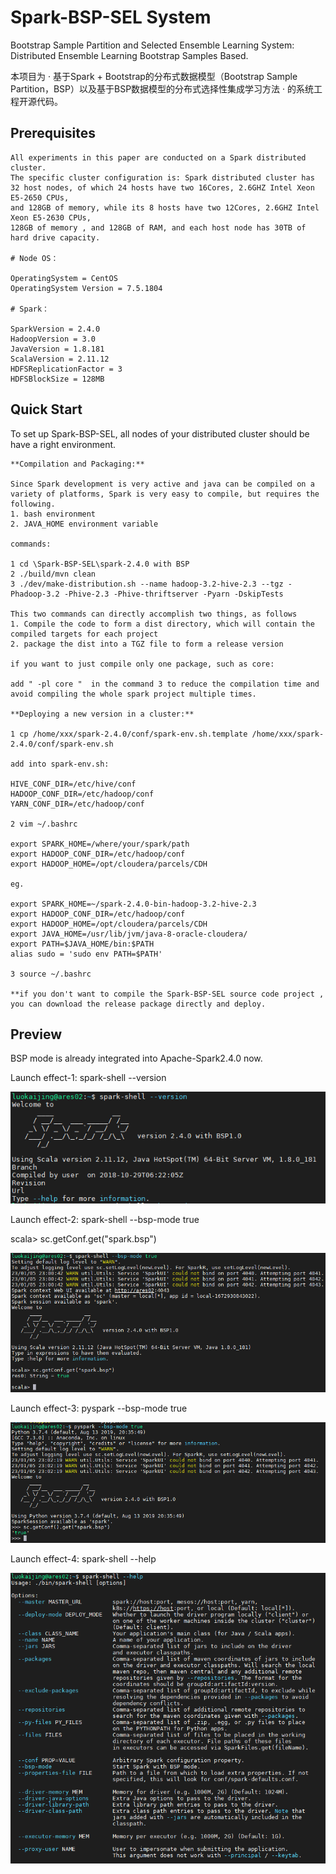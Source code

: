 # Spark-BSP-SEL System
Bootstrap Sample Partition and Selected Ensemble Learning System: Distributed Ensemble Learning Bootstrap Samples Based.

本项目为 · 基于Spark + Bootstrap的分布式数据模型（Bootstrap Sample Partition，BSP）以及基于BSP数据模型的分布式选择性集成学习方法 · 的系统工程开源代码。

## Prerequisites

```
All experiments in this paper are conducted on a Spark distributed cluster. 
The specific cluster configuration is: Spark distributed cluster has 32 host nodes, of which 24 hosts have two 16Cores, 2.6GHZ Intel Xeon E5-2650 CPUs, 
and 128GB of memory, while its 8 hosts have two 12Cores, 2.6GHZ Intel Xeon E5-2630 CPUs, 
128GB of memory , and 128GB of RAM, and each host node has 30TB of hard drive capacity.

# Node OS：

OperatingSystem = CentOS 
OperatingSystem Version = 7.5.1804

# Spark：

SparkVersion = 2.4.0
HadoopVersion = 3.0
JavaVersion = 1.8.181
ScalaVersion = 2.11.12
HDFSReplicationFactor = 3
HDFSBlockSize = 128MB
```

## Quick Start
To set up Spark-BSP-SEL, all nodes of your distributed cluster should be have a right environment.

```
**Compilation and Packaging:**

Since Spark development is very active and java can be compiled on a variety of platforms, Spark is very easy to compile, but requires the following.
1. bash environment
2. JAVA_HOME environment variable

commands:

1 cd \Spark-BSP-SEL\spark-2.4.0 with BSP
2 ./build/mvn clean
3 ./dev/make-distribution.sh --name hadoop-3.2-hive-2.3 --tgz -Phadoop-3.2 -Phive-2.3 -Phive-thriftserver -Pyarn -DskipTests

This two commands can directly accomplish two things, as follows
1. Compile the code to form a dist directory, which will contain the compiled targets for each project
2. package the dist into a TGZ file to form a release version

if you want to just compile only one package, such as core:

add " -pl core "  in the command 3 to reduce the compilation time and avoid compiling the whole spark project multiple times.

**Deploying a new version in a cluster:**

1 cp /home/xxx/spark-2.4.0/conf/spark-env.sh.template /home/xxx/spark-2.4.0/conf/spark-env.sh

add into spark-env.sh:

HIVE_CONF_DIR=/etc/hive/conf
HADOOP_CONF_DIR=/etc/hadoop/conf
YARN_CONF_DIR=/etc/hadoop/conf

2 vim ~/.bashrc

export SPARK_HOME=/where/your/spark/path
export HADOOP_CONF_DIR=/etc/hadoop/conf
export HADOOP_HOME=/opt/cloudera/parcels/CDH

eg.

export SPARK_HOME=~/spark-2.4.0-bin-hadoop-3.2-hive-2.3
export HADOOP_CONF_DIR=/etc/hadoop/conf
export HADOOP_HOME=/opt/cloudera/parcels/CDH
export JAVA_HOME=/usr/lib/jvm/java-8-oracle-cloudera/
export PATH=$JAVA_HOME/bin:$PATH
alias sudo = 'sudo env PATH=$PATH'

3 source ~/.bashrc

**if you don't want to compile the Spark-BSP-SEL source code project , you can download the release package directly and deploy.
```

## Preview

BSP mode is already integrated into Apache-Spark2.4.0 now.

Launch effect-1: spark-shell --version

![image1](https://github.com/benson08230539/Spark-BSP-SEL/blob/main/images/BSP0.png)

Launch effect-2: spark-shell --bsp-mode true

scala> sc.getConf.get("spark.bsp")

![image2](https://github.com/benson08230539/Spark-BSP-SEL/blob/main/images/BSP1.png)

Launch effect-3: pyspark --bsp-mode true

![image3](https://github.com/benson08230539/Spark-BSP-SEL/blob/main/images/BSP2.png)

Launch effect-4: spark-shell --help

![image4](https://github.com/benson08230539/Spark-BSP-SEL/blob/main/images/BSP3.png)
